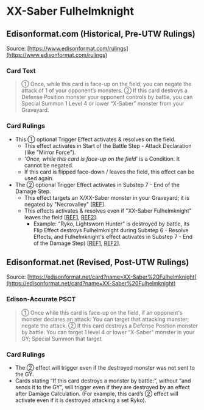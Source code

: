 # XX-Saber Fulhelmknight

## Edisonformat.com (Historical, Pre-UTW Rulings)

Source: [https://www.edisonformat.com/rulings](https://www.edisonformat.com/rulings)

### Card Text

> ① Once, while this card is face-up on the field; you can negate the attack of 1 of your opponent’s monsters. ② If this card destroys a Defense Position monster your opponent controls by battle, you can Special Summon 1 Level 4 or lower “X-Saber” monster from your Graveyard.

### Card Rulings

*   This ① optional Trigger Effect activates & resolves on the field.
    *   This effect activates in Start of the Battle Step - Attack Declaration (like "Mirror Force").
    *   '_Once, while this card is face-up on the field_' is a Condition. It cannot be negated.
    *   If this card is flipped face-down / leaves the field, this effect can be used again.
*   The ② optional Trigger Effect activates in Substep 7 - End of the Damage Step.
    *   This effect targets an X/XX-Saber monster in your Graveyard; it is negated by "Necrovalley" \[[REF](https://www.pojo.biz/board/showthread.php?t=848277)\].  
    *   This effects activates & resolves even if "XX-Saber Fulhelmknight" leaves the field \[[REF1](https://www.pojo.biz/board/showthread.php?t=835785), [REF2](https://www.pojo.biz/board/showthread.php?t=825682)\].
        *   Example: "Ryko, Lightsworn Hunter" is destroyed by battle, its Flip Effect destroys Fulhelmknight during Substep 6 - Resolve Effects, and Fulhelmknight's effect activates in Substep 7 - End of the Damage Step) \[[REF1](https://www.pojo.biz/board/showthread.php?t=835785), [REF2](https://www.pojo.biz/board/showthread.php?t=825682)\].

## Edisonformat.net (Revised, Post-UTW Rulings)

Source: [https://edisonformat.net/card?name=XX-Saber%20Fulhelmknight](https://edisonformat.net/card?name=XX-Saber%20Fulhelmknight)

### Edison-Accurate PSCT

> ① Once while this card is face-up on the field, if an opponent's monster declares an attack:
> You can target that attacking monster; negate the attack.
> ② If this card destroys a Defense Position monster by battle:
> You can target 1 level 4 or lower “X-Saber” monster in your GY; Special Summon that target.

### Card Rulings

*   The ② effect will trigger even if the destroyed monster was not sent to the GY.
*   Cards stating “If this card destroys a monster by battle:”, without “and sends it to the GY”,
will trigger even if they are destroyed by an effect after Damage Calculation.
(For example, this card’s ② effect will activate even if it is destroyed attacking a set Ryko).
            